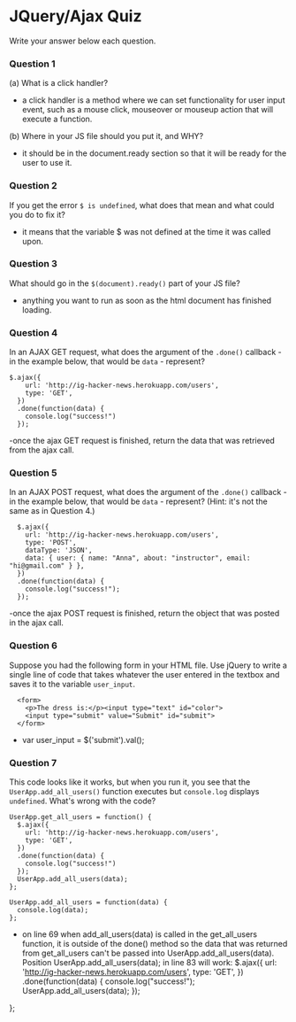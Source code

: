 # JQuery/Ajax Quiz

Write your answer below each question.

### Question 1
(a) What is a click handler?
- a click handler is a method where we can set functionality for user input event, such as a mouse click, mouseover or mouseup action that will execute a function.

(b) Where in your JS file should you put it, and WHY?
- it should be in the document.ready section so that it will be ready for the user to use it.

### Question 2
If you get the error `$ is undefined`, what does that mean and what could you do to fix it?
- it means that the variable $ was not defined at the time it was called upon.

### Question 3
What should go in the `$(document).ready()` part of your JS file?
- anything you want to run as soon as the html document has finished loading.

### Question 4
In an AJAX GET request, what does the argument of the `.done()` callback - in the example below, that would be `data` - represent?
```
$.ajax({
    url: 'http://ig-hacker-news.herokuapp.com/users',
    type: 'GET',
  })
  .done(function(data) {
    console.log("success!")
  });
```
-once the ajax GET request is finished, return the data that was retrieved from the ajax call.

### Question 5
In an AJAX POST request, what does the argument of the `.done()` callback - in the example below, that would be `data` - represent? (Hint: it's not the same as in Question 4.)
```
  $.ajax({
    url: 'http://ig-hacker-news.herokuapp.com/users',
    type: 'POST',
    dataType: 'JSON',
    data: { user: { name: "Anna", about: "instructor", email: "hi@gmail.com" } },
  })
  .done(function(data) {
    console.log("success!");
  });
```
-once the ajax POST request is finished, return the object that was posted in the ajax call.

### Question 6
Suppose you had the following form in your HTML file. Use jQuery to write a single line of code that takes whatever the user entered in the textbox and saves it to the variable `user_input`.
```
  <form>
    <p>The dress is:</p><input type="text" id="color">
    <input type="submit" value="Submit" id="submit">
  </form>
```
- var user_input = $('submit').val();

### Question 7
This code looks like it works, but when you run it, you see that the `UserApp.add_all_users()` function executes but `console.log` displays `undefined`. What's wrong with the code?
```
UserApp.get_all_users = function() {
  $.ajax({
    url: 'http://ig-hacker-news.herokuapp.com/users',
    type: 'GET',
  })
  .done(function(data) {
    console.log("success!")
  });
  UserApp.add_all_users(data);
};

UserApp.add_all_users = function(data) {
  console.log(data);
};
```
- on line 69 when add_all_users(data) is called in the get_all_users function, it is outside of the done() method so the data that was returned from get_all_users can't be passed into UserApp.add_all_users(data). Position UserApp.add_all_users(data); in line 83 will work:
  $.ajax({
    url: 'http://ig-hacker-news.herokuapp.com/users',
    type: 'GET',
  })
  .done(function(data) {
    console.log("success!");
    UserApp.add_all_users(data);
  });

};



